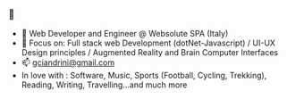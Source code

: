### 👋

- 🔭 Web Developer and Engineer @ Websolute SPA (Italy)
- 🌱 Focus on: Full stack web Development (dotNet-Javascript) / UI-UX Design principles / Augmented Reality and Brain Computer Interfaces
- 📫 gciandrini@gmail.com 
- In love with :  Software, Music, Sports (Football, Cycling, Trekking), Reading, Writing, Travelling...and much more 
